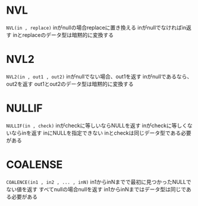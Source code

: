 # NVL
`NVL(in , replace)`
inがnullの場合replaceに置き換える
inがnullでなければin返す
inとreplaceのデータ型は暗黙的に変換する
# NVL2
`NVL2(in , out1 , out2)`
inがnullでない場合、out1を返す
inがnullであるなら、out2を返す
out1とout2のデータ型は暗黙的に変換する
# NULLIF
`NULLIF(in , check)`
inがcheckに等しいならNULLを返す
inがcheckに等しくないならinを返す
inにNULLを指定できない
inとcheckは同じデータ型である必要がある
# COALENSE
`COALENCE(in1 , in2 , ... , inN)`
in1からinNまでで最初に見つかったNULLでない値を返す
すべてnullの場合nullを返す
in1からinNまではデータ型は同じである必要がある
